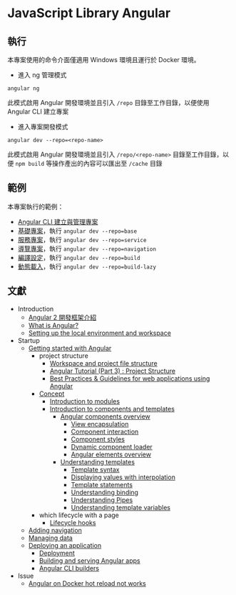 # JavaScript Library Angular

## 執行

本專案使用的命令介面僅適用 Windows 環境且運行於 Docker 環境。

+ 進入 ng 管理模式
```
angular ng
```

此模式啟用 Angular 開發環境並且引入 ```/repo``` 目錄至工作目錄，以便使用 Angular CLI 建立專案

+ 進入專案開發模式
```
angular dev --repo=<repo-name>
```

此模式啟用 Angular 開發環境並且引入 ```/repo/<repo-name>``` 目錄至工作目錄，以便 ```npm build``` 等操作產出的內容可以匯出至 ```/cache``` 目錄

## 範例

本專案執行的範例：

+ [Angular CLI 建立與管理專案](./repo/readme.md)
+ [基礎專案](./repo/base/README.md)，執行 ```angular dev --repo=base```
+ [服務專案](./repo/service/README.md)，執行 ```angular dev --repo=service```
+ [導覽專案](./repo/navigation/README.md)，執行 ```angular dev --repo=navigation```
+ [編譯設定](./repo/build/README.md)，執行 ```angular dev --repo=build```
+ [動態載入](./repo/build-lazy/README.md)，執行 ```angular dev --repo=build-lazy```

## 文獻

+ Introduction
    - [Angular 2 開發框架介紹](https://blog.miniasp.com/post/2016/07/26/Introduction-to-Angular-2)
    - [What is Angular?](https://angular.tw/guide/what-is-angular)
    - [Setting up the local environment and workspace](https://angular.io/guide/setup-local)
+ Startup
    - [Getting started with Angular](https://angular.tw/start)
        - project structure
            + [Workspace and project file structure](https://angular.tw/guide/file-structure)
            + [Angular Tutorial (Part 3) : Project Structure](https://helpmecoder.com/2019/05/12/angular-project-structure/)
            + [Best Practices & Guidelines for web applications using Angular](https://blogs.halodoc.io/angular-best-practices/)
        - [Concept](https://angular.tw/guide/architecture)
            + [Introduction to modules](https://angular.tw/guide/architecture-modules)
            + [Introduction to components and templates](https://angular.tw/guide/architecture-components)
                - [Angular components overview](https://angular.tw/guide/component-overview)
                    + [View encapsulation](https://angular.tw/guide/view-encapsulation)
                    + [Component interaction](https://angular.tw/guide/component-interaction)
                    + [Component styles](https://angular.tw/guide/component-styles)
                    + [Dynamic component loader](https://angular.tw/guide/dynamic-component-loader)
                    + [Angular elements overview](https://angular.tw/guide/elements)
                - [Understanding templates](https://angular.tw/guide/template-overview)
                    + [Template syntax](https://angular.tw/guide/template-syntax)
                    + [Displaying values with interpolation](https://angular.tw/guide/interpolation)
                    + [Template statements](https://angular.tw/guide/template-statements)
                    + [Understanding binding](https://angular.tw/guide/binding-overview)
                    + [Understanding Pipes](https://angular.tw/guide/pipes-overview)
                    + [Understanding template variables](https://angular.tw/guide/template-reference-variables)
        - which lifecycle with a page
            + [Lifecycle hooks](https://angular.tw/guide/lifecycle-hooks)
    - [Adding navigation](https://angular.tw/start/start-routing)
    - [Managing data](https://angular.tw/start/start-data)
    - [Deploying an application](https://angular.tw/start/start-deployment)
        + [Deployment](https://angular.tw/guide/deployment)
        + [Building and serving Angular apps](https://angular.tw/guide/build)
        + [Angular CLI builders](https://angular.io/guide/cli-builder)
+ Issue
    - [Angular on Docker hot reload not works](https://stackoverflow.com/questions/69101814)
